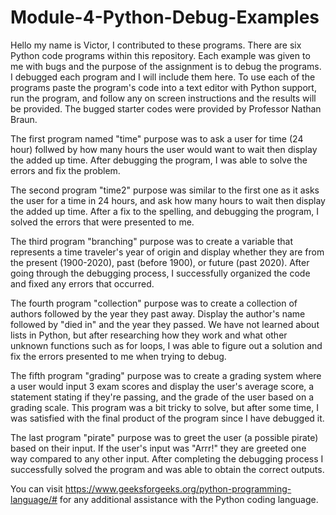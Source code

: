 # Module-4-Python-Debug-Examples
Hello my name is Victor, I contributed to these programs. There are six Python code programs within this repository. Each example was given to me with bugs and the purpose of the assignment is to debug the programs. I debugged each program and I will include them here. To use each of the programs paste the program's code into a text editor with Python support, run the program, and follow any on screen instructions and the results will be provided. The bugged starter codes were provided by Professor Nathan Braun.

The first program named "time" purpose was to ask a user for time (24 hour) follwed by how many hours the user would want to wait then display the added up time. After debugging the program, I was able to solve the errors and fix the problem. 

The second program "time2" purpose was similar to the first one as it asks the user for a time in 24 hours, and ask how many hours to wait then display the added up time. After a fix to the spelling, and debugging the program, I solved the errors that were presented to me. 

The third program "branching" purpose was to create a variable that represents a time traveler's year of origin and display whether they are from the present (1900-2020), past (before 1900), or future (past 2020). After going through the debugging process, I successfully organized the code and fixed any errors that occurred. 

The fourth program "collection" purpose was to create a collection of authors followed by the year they past away. Display the author's name followed by "died in" and the year they passed. We have not learned about lists in Python, but after researching how they work and what other unknown functions such as for loops, I was able to figure out a solution and fix the errors presented to me when trying to debug. 

The fifth program "grading" purpose was to create a grading system where a user would input 3 exam scores and display the user's average score, a statement stating if they're passing, and the grade of the user based on a grading scale. This program was a bit tricky to solve, but after some time, I was satisfied with the final product of the program since I have debugged it. 

The last program "pirate" purpose was to greet the user (a possible pirate) based on their input. If the user's input was "Arrr!" they are greeted one way compared to any other input. After completing the debugging process I successfully solved the program and was able to obtain the correct outputs. 

You can visit https://www.geeksforgeeks.org/python-programming-language/# for any additional assistance with the Python coding language.
